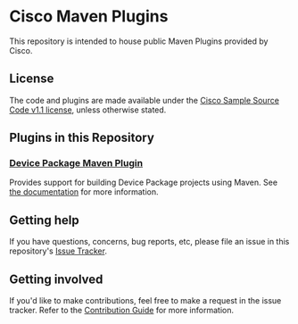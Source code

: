 # Cisco Maven Plugins

This repository is intended to house public Maven Plugins provided by Cisco.

## License

The code and plugins are made available under the [Cisco Sample Source Code v1.1 license](LICENSE), unless otherwise stated.

## Plugins in this Repository

### [Device Package Maven Plugin](device-package-maven-plugin)

Provides support for building Device Package projects using Maven. See [the documentation](https://ciscodevnet.github.io/maven-plugins/device-package-maven-plugin/) for more information.

## Getting help

If you have questions, concerns, bug reports, etc, please file an issue in this repository's [Issue Tracker](./issues).

## Getting involved

If you'd like to make contributions, feel free to make a request in the issue tracker. Refer to the [Contribution Guide](CONTRIBUTION) for more information.